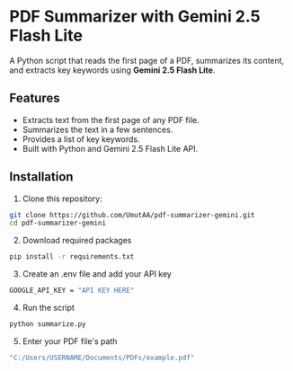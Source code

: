 # PDF Summarizer with Gemini 2.5 Flash Lite

A Python script that reads the first page of a PDF, summarizes its content, and extracts key keywords using **Gemini 2.5 Flash Lite**.

## Features

- Extracts text from the first page of any PDF file.
- Summarizes the text in a few sentences.
- Provides a list of key keywords.
- Built with Python and Gemini 2.5 Flash Lite API.

## Installation

1. Clone this repository:

```bash
git clone https://github.com/UmutAA/pdf-summarizer-gemini.git
cd pdf-summarizer-gemini
``` 

2. Download required packages

```bash
pip install -r requirements.txt
```

3. Create an .env file and add your API key 

```bash
GOOGLE_API_KEY = "API KEY HERE"
```

4. Run the script

```bash
python summarize.py
```

5. Enter your PDF file's path

```bash
"C:/Users/USERNAME/Documents/PDFs/example.pdf"
```